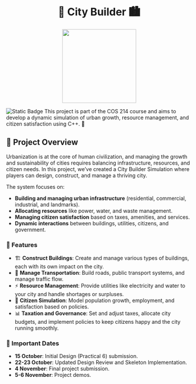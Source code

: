 <h1 align="center"> 
  🌆 City Builder 🏙️
</h1>

<p align="center">
  <img height="200" src="https://github.com/user-attachments/assets/52607ae3-b469-4f8f-9ca0-c36e3185037d">
</p>

![Static Badge](https://img.shields.io/badge/:badgeContent?label=Project_Status-Designing_System-blue)
This project is part of the COS 214 course and aims to develop a dynamic simulation of urban growth, resource management, and citizen satisfaction using C++. 🚧

## 📝 Project Overview
Urbanization is at the core of human civilization, and managing the growth and sustainability of cities requires balancing infrastructure, resources, and citizen needs. In this project, we’ve created a City Builder Simulation where players can design, construct, and manage a thriving city.

The system focuses on:

* **Building and managing urban infrastructure** (residential, commercial, industrial, and landmarks).
* **Allocating resources** like power, water, and waste management.
* **Managing citizen satisfaction** based on taxes, amenities, and services.
* **Dynamic interactions** between buildings, utilities, citizens, and government.

### 🔑 Features
* 🏗️ **Construct Buildings**: Create and manage various types of buildings, each with its own impact on the city.
* 🚦 **Manage Transportation**: Build roads, public transport systems, and manage traffic flow.
* ⚡ **Resource Management**: Provide utilities like electricity and water to your city and handle shortages or surpluses.
* 👥 **Citizen Simulation**: Model population growth, employment, and satisfaction based on policies.
* 📊 **Taxation and Governance**: Set and adjust taxes, allocate city budgets, and implement policies to keep citizens happy and the city running smoothly.

### 📅 Important Dates
* **15 October**: Initial Design (Practical 6) submission.
* **22-23 October**: Updated Design Review and Skeleton Implementation.
* **4 November**: Final project submission.
* **5-6 November**: Project demos.

